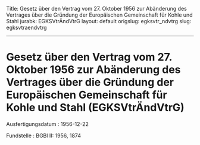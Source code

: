 Title: Gesetz über den Vertrag vom 27. Oktober 1956 zur Abänderung des Vertrages über
  die Gründung der Europäischen Gemeinschaft für Kohle und Stahl
jurabk: EGKSVtrÄndVtrG
layout: default
origslug: egksvtr_ndvtrg
slug: egksvtraendvtrg

---

# Gesetz über den Vertrag vom 27. Oktober 1956 zur Abänderung des Vertrages über die Gründung der Europäischen Gemeinschaft für Kohle und Stahl (EGKSVtrÄndVtrG)

Ausfertigungsdatum
:   1956-12-22

Fundstelle
:   BGBl II: 1956, 1874

